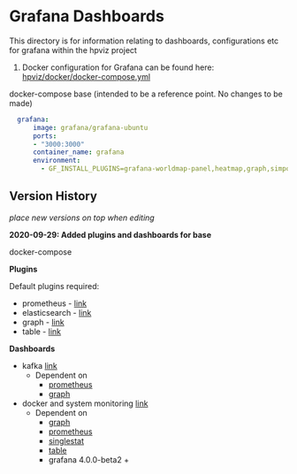# Grafana Dashboards

This directory is for information relating to dashboards, configurations etc for grafana within the hpviz project



1. Docker configuration for Grafana can be found here: [hpviz/docker/docker-compose.yml](https://github.com/lukeburciu/hpviz/tree/master/docker)

docker-compose base (intended to be a reference point. No changes to be made)

```yml
  grafana:
      image: grafana/grafana-ubuntu
      ports:
      - "3000:3000"
      container_name: grafana
      environment:
        - GF_INSTALL_PLUGINS=grafana-worldmap-panel,heatmap,graph,simpod-json-datasource
```

## Version History
*place new versions on top when editing*

**2020-09-29: Added plugins and dashboards for base**

docker-compose


**Plugins**

Default plugins required:
- prometheus - [link](https://grafana.com/grafana/plugins/prometheus)
- elasticsearch - [link](https://grafana.com/grafana/plugins/elasticsearch/)
- graph - [link](https://grafana.com/grafana/plugins/graph)
- table - [link](https://grafana.com/grafana/plugins/table)


**Dashboards**

- kafka [link](https://grafana.com/grafana/dashboards/721)
    - Dependent on
        - [prometheus](https://grafana.com/grafana/plugins/prometheus)
        - [graph](https://grafana.com/grafana/plugins/graph)
- docker and system monitoring [link](https://grafana.com/grafana/dashboards/893)
    - Dependent on
        - [graph](https://grafana.com/grafana/plugins/graph)
        - [prometheus](https://grafana.com/grafana/plugins/prometheus)
        - [singlestat](https://grafana.com/grafana/plugins/singlestat)
        - [table](https://grafana.com/grafana/plugins/table)
        - grafana 4.0.0-beta2 +
